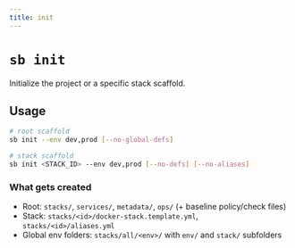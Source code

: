 ```yaml
---
title: init
---
```


# `sb init`

Initialize the project or a specific stack scaffold.

## Usage
```bash
# root scaffold
sb init --env dev,prod [--no-global-defs]

# stack scaffold
sb init <STACK_ID> --env dev,prod [--no-defs] [--no-aliases]
```

### What gets created
- Root: `stacks/`, `services/`, `metadata/`, `ops/` (+ baseline policy/check files)
- Stack: `stacks/<id>/docker-stack.template.yml`, `stacks/<id>/aliases.yml`
- Global env folders: `stacks/all/<env>/` with `env/` and `stack/` subfolders
